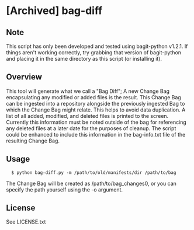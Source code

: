 [Archived] bag-diff
========

## Note
This script has only been developed and tested using bagit-python v1.2.1.
If things aren't working correctly, try grabbing that version of bagit-python
and placing it in the same directory as this script (or installing it).

## Overview
This tool will generate what we call a "Bag Diff"; A new Change Bag encapsulating any modified or added files is the result. This Change Bag can be ingested into a repository alongside the previously ingested Bag to which the Change Bag might relate. This helps to avoid data duplication. A list of all added, modified, and deleted files is printed to the screen. Currently this information must be noted outside of the bag for referencing any deleted files at a later date for the purposes of cleanup. The script could be enhanced to include this information in the bag-info.txt file of the resulting Change Bag.

## Usage
   
      $ python bag-diff.py -m /path/to/old/manifests/dir /path/to/bag

The Change Bag will be created as /path/to/bag_changes0, or you can specify
the path yourself using the -o argument.

## License

See LICENSE.txt

